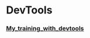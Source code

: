 # DevTools

### [My_training_with_devtools](https://drive.google.com/file/d/1ruAfDSlDd9kozB7I5f2ynpHAGlppVIL7/view?usp=sharing)
